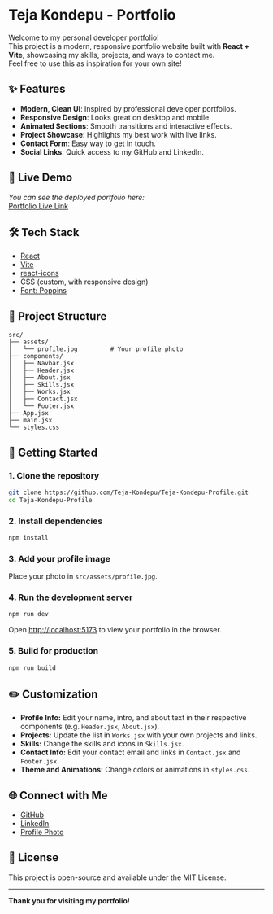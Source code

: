 # Teja Kondepu - Portfolio

Welcome to my personal developer portfolio!  
This project is a modern, responsive portfolio website built with **React + Vite**, showcasing my skills, projects, and ways to contact me.  
Feel free to use this as inspiration for your own site!

## ✨ Features

- **Modern, Clean UI**: Inspired by professional developer portfolios.
- **Responsive Design**: Looks great on desktop and mobile.
- **Animated Sections**: Smooth transitions and interactive effects.
- **Project Showcase**: Highlights my best work with live links.
- **Contact Form**: Easy way to get in touch.
- **Social Links**: Quick access to my GitHub and LinkedIn.

## 🚀 Live Demo

_You can see the deployed portfolio here:_  
[Portfolio Live Link](https://portfolio-inky-psi-93.vercel.app/)

## 🛠️ Tech Stack

- [React](https://react.dev/)
- [Vite](https://vitejs.dev/)
- [react-icons](https://react-icons.github.io/react-icons/)
- CSS (custom, with responsive design)
- [Font: Poppins](https://fonts.google.com/specimen/Poppins)

## 📂 Project Structure

```plaintext
src/
├── assets/
│   └── profile.jpg         # Your profile photo
├── components/
│   ├── Navbar.jsx
│   ├── Header.jsx
│   ├── About.jsx
│   ├── Skills.jsx
│   ├── Works.jsx
│   ├── Contact.jsx
│   └── Footer.jsx
├── App.jsx
├── main.jsx
└── styles.css
```

## 🚦 Getting Started

### 1. Clone the repository

```bash
git clone https://github.com/Teja-Kondepu/Teja-Kondepu-Profile.git
cd Teja-Kondepu-Profile
```

### 2. Install dependencies

```bash
npm install
```

### 3. Add your profile image

Place your photo in `src/assets/profile.jpg`.

### 4. Run the development server

```bash
npm run dev
```
Open [http://localhost:5173](http://localhost:5173) to view your portfolio in the browser.

### 5. Build for production

```bash
npm run build
```

## ✏️ Customization

- **Profile Info:** Edit your name, intro, and about text in their respective components (e.g. `Header.jsx`, `About.jsx`).
- **Projects:** Update the list in `Works.jsx` with your own projects and links.
- **Skills:** Change the skills and icons in `Skills.jsx`.
- **Contact Info:** Edit your contact email and links in `Contact.jsx` and `Footer.jsx`.
- **Theme and Animations:** Change colors or animations in `styles.css`.

## 🌐 Connect with Me

- [GitHub](https://github.com/Teja-Kondepu)
- [LinkedIn](https://www.linkedin.com/in/teja-kondepu/)
- [Profile Photo](https://drive.google.com/file/d/1VnjBpXKbQMU_2kBKGMDkipG6k5U_43t6/view?usp=sharing)

## 📄 License

This project is open-source and available under the MIT License.

---

**Thank you for visiting my portfolio!**
